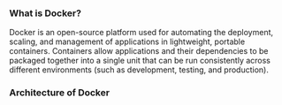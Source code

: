 ### What is Docker?
Docker is an open-source platform used for automating the deployment, scaling, and management of applications in lightweight, portable containers. Containers allow applications and their dependencies to be packaged together into a single unit that can be run consistently across different environments (such as development, testing, and production).

### Architecture of Docker
